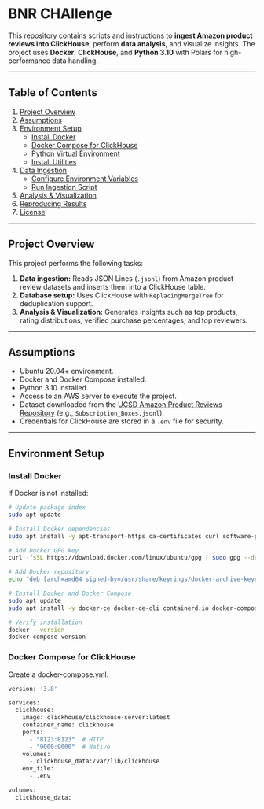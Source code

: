 # BNR CHAllenge

This repository contains scripts and instructions to **ingest Amazon product reviews into ClickHouse**, perform **data analysis**, and visualize insights. The project uses **Docker**, **ClickHouse**, and **Python 3.10** with Polars for high-performance data handling.

---

## Table of Contents

1. [Project Overview](#project-overview)  
2. [Assumptions](#assumptions)  
3. [Environment Setup](#environment-setup)  
    - [Install Docker](#install-docker)  
    - [Docker Compose for ClickHouse](#docker-compose-for-clickhouse)  
    - [Python Virtual Environment](#python-virtual-environment)  
    - [Install Utilities](#install-utilities)  
4. [Data Ingestion](#data-ingestion)  
    - [Configure Environment Variables](#configure-environment-variables)  
    - [Run Ingestion Script](#run-ingestion-script)  
5. [Analysis & Visualization](#analysis--visualization)  
6. [Reproducing Results](#reproducing-results)  
7. [License](#license)  

---

## Project Overview

This project performs the following tasks:

1. **Data ingestion:** Reads JSON Lines (`.jsonl`) from Amazon product review datasets and inserts them into a ClickHouse table.  
2. **Database setup:** Uses ClickHouse with `ReplacingMergeTree` for deduplication support.  
3. **Analysis & Visualization:** Generates insights such as top products, rating distributions, verified purchase percentages, and top reviewers.  

---

## Assumptions

- Ubuntu 20.04+ environment.  
- Docker and Docker Compose installed.  
- Python 3.10 installed.  
- Access to an AWS server to execute the project.  
- Dataset downloaded from the [UCSD Amazon Product Reviews Repository](https://nijianmo.github.io/amazon/index.html) (e.g., `Subscription_Boxes.jsonl`).  
- Credentials for ClickHouse are stored in a `.env` file for security.  

---

## Environment Setup

### Install Docker

If Docker is not installed:

```bash
# Update package index
sudo apt update

# Install Docker dependencies
sudo apt install -y apt-transport-https ca-certificates curl software-properties-common

# Add Docker GPG key
curl -fsSL https://download.docker.com/linux/ubuntu/gpg | sudo gpg --dearmor -o /usr/share/keyrings/docker-archive-keyring.gpg

# Add Docker repository
echo "deb [arch=amd64 signed-by=/usr/share/keyrings/docker-archive-keyring.gpg] https://download.docker.com/linux/ubuntu $(lsb_release -cs) stable" | sudo tee /etc/apt/sources.list.d/docker.list > /dev/null

# Install Docker and Docker Compose
sudo apt update
sudo apt install -y docker-ce docker-ce-cli containerd.io docker-compose-plugin

# Verify installation
docker --version
docker compose version
```
### Docker Compose for ClickHouse

Create a docker-compose.yml:
```bash
version: '3.8'

services:
  clickhouse:
    image: clickhouse/clickhouse-server:latest
    container_name: clickhouse
    ports:
      - "8123:8123"  # HTTP
      - "9000:9000"  # Native
    volumes:
      - clickhouse_data:/var/lib/clickhouse
    env_file:
      - .env

volumes:
  clickhouse_data:
```





